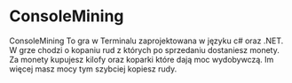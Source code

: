 # ConsoleMining
ConsoleMining To gra w Terminalu zaprojektowana w języku c# oraz .NET.
W grze chodzi o kopaniu rud z których po sprzedaniu dostaniesz monety. Za monety kupujesz kilofy oraz koparki które dają moc wydobywczą. Im więcej masz mocy tym szybciej kopiesz rudy.

